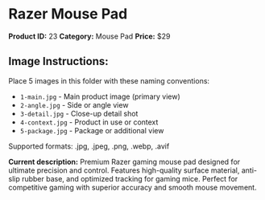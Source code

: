 # Razer Mouse Pad

**Product ID:** 23
**Category:** Mouse Pad
**Price:** $29

## Image Instructions:
Place 5 images in this folder with these naming conventions:
- `1-main.jpg` - Main product image (primary view)
- `2-angle.jpg` - Side or angle view
- `3-detail.jpg` - Close-up detail shot
- `4-context.jpg` - Product in use or context
- `5-package.jpg` - Package or additional view

Supported formats: .jpg, .jpeg, .png, .webp, .avif

**Current description:**
Premium Razer gaming mouse pad designed for ultimate precision and
          control. Features high-quality surface material, anti-slip rubber
          base, and optimized tracking for gaming mice. Perfect for competitive
          gaming with superior accuracy and smooth mouse movement.
